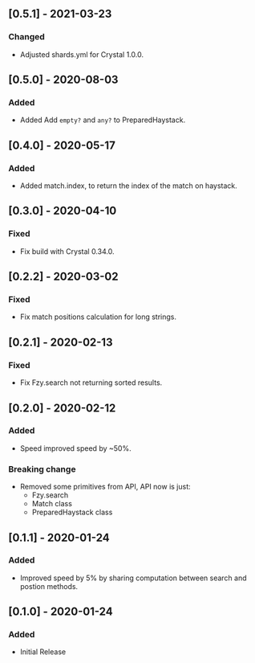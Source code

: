 ## [0.5.1] - 2021-03-23
### Changed
 - Adjusted shards.yml for Crystal 1.0.0.

## [0.5.0] - 2020-08-03
### Added
 - Added Add `empty?` and `any?` to PreparedHaystack.

## [0.4.0] - 2020-05-17
### Added
 - Added match.index, to return the index of the match on haystack.

## [0.3.0] - 2020-04-10
### Fixed
- Fix build with Crystal 0.34.0.

## [0.2.2] - 2020-03-02
### Fixed
- Fix match positions calculation for long strings.

## [0.2.1] - 2020-02-13
### Fixed
- Fix Fzy.search not returning sorted results.

## [0.2.0] - 2020-02-12
### Added
- Speed improved speed by ~50%.

### Breaking change
- Removed some primitives from API, API now is just:
  - Fzy.search
  - Match class
  - PreparedHaystack class

## [0.1.1] - 2020-01-24
### Added
- Improved speed by 5% by sharing computation between search and postion methods.

## [0.1.0] - 2020-01-24
### Added
- Initial Release
